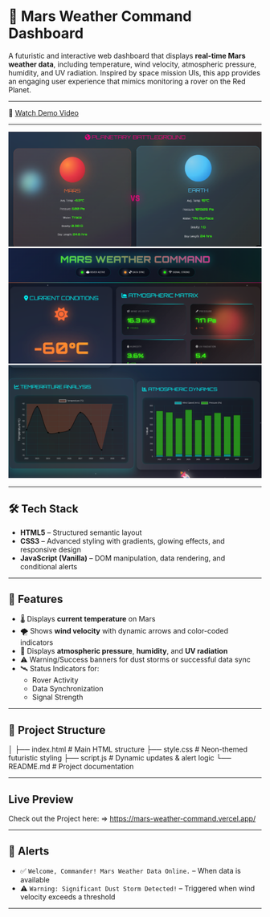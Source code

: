 # 🚀 Mars Weather Command Dashboard

A futuristic and interactive web dashboard that displays **real-time Mars weather data**, including temperature, wind velocity, atmospheric pressure, humidity, and UV radiation. Inspired by space mission UIs, this app provides an engaging user experience that mimics monitoring a rover on the Red Planet.

---
🔗 [Watch Demo Video](https://drive.google.com/file/d/18P2q9s0-bMTEj9cX402l1OrIm7pGGrAq/view?usp=drive_link)

---

![Screenshot 1](img-1.png)
![Screenshot 2](img-2.png)
![Screenshot 3](img-3.png)

---

## 🛠️ Tech Stack

- **HTML5** – Structured semantic layout
- **CSS3** – Advanced styling with gradients, glowing effects, and responsive design
- **JavaScript (Vanilla)** – DOM manipulation, data rendering, and conditional alerts

---

## 🔧 Features

- 🌡️ Displays **current temperature** on Mars
- 🌪️ Shows **wind velocity** with dynamic arrows and color-coded indicators
- 🧪 Displays **atmospheric pressure**, **humidity**, and **UV radiation**
- ⚠️ Warning/Success banners for dust storms or successful data sync
- 🛰️ Status Indicators for:
  - Rover Activity
  - Data Synchronization
  - Signal Strength

---

## 📂 Project Structure
│
├── index.html # Main HTML structure
├── style.css # Neon-themed futuristic styling
├── script.js # Dynamic updates & alert logic
└── README.md # Project documentation


---
## Live Preview
Check out the Project here:
=> https://mars-weather-command.vercel.app/

---


## 🚨 Alerts

- ✅ `Welcome, Commander! Mars Weather Data Online.` – When data is available
- ⚠️ `Warning: Significant Dust Storm Detected!` – Triggered when wind velocity exceeds a threshold

---
